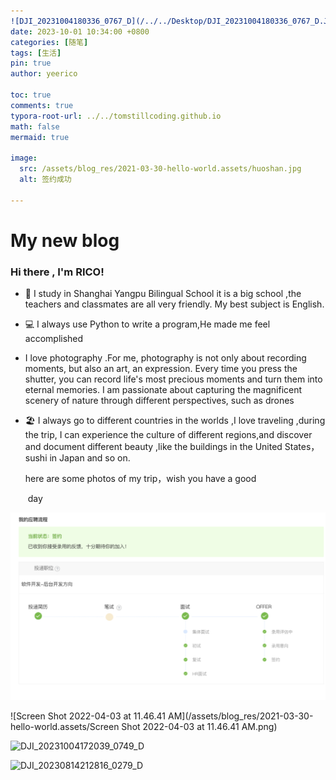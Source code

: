 ```yaml
---
![DJI_20231004180336_0767_D](/../../Desktop/DJI_20231004180336_0767_D.JPG)title: hellow
date: 2023-10-01 10:34:00 +0800
categories: [随笔]
tags: [生活]
pin: true
author: yeerico

toc: true
comments: true
typora-root-url: ../../tomstillcoding.github.io
math: false
mermaid: true

image:
  src: /assets/blog_res/2021-03-30-hello-world.assets/huoshan.jpg
  alt: 签约成功

---
```






# My new blog 

### Hi there , I'm RICO!

- 🏫  I study in Shanghai Yangpu Bilingual School it is a big school ,the teachers and classmates are all very friendly. My best subject is English. 

- 💻  I always use Python  to write a program,He made me feel accomplished

-   I love photography .For me, photography is not only about recording moments, but also an art, an expression. Every time you press the shutter, you can record life's most precious moments and turn them into eternal memories. I am passionate about capturing the magnificent scenery of nature through different perspectives, such as drones

- 🏖️  I always go to different countries in the worlds ,I love traveling ,during the trip, I can experience the culture of different regions,and discover and document different beauty ,like the buildings in the United States，sushi in Japan and so on.

  here are some photos of my trip，wish you have a good 
  
  ​      day

![image-20220327184021601](/assets/blog_res/2021-03-30-hello-world.assets/image-20220327184021601.png)

![Screen Shot 2022-04-03 at 11.46.41 AM](/assets/blog_res/2021-03-30-hello-world.assets/Screen Shot 2022-04-03 at 11.46.41 AM.png)

![DJI_20231004172039_0749_D](/../../Desktop/DJI_20231004172039_0749_D.JPG)

![DJI_20230814212816_0279_D](/../../Desktop/DJI_20230814212816_0279_D.JPG)